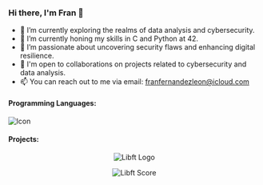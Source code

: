 ### Hi there, I'm Fran 👋

- 🔭 I’m currently exploring the realms of data analysis and cybersecurity.
- 🌱 I’m currently honing my skills in C and Python at 42.
- 👀 I’m passionate about uncovering security flaws and enhancing digital resilience.
- 💼 I'm open to collaborations on projects related to cybersecurity and data analysis.
- 📫 You can reach out to me via email: [franfernandezleon@icloud.com](mailto:franfernandezleon@icloud.com)

#### Programming Languages:

![Icon](https://camo.githubusercontent.com/eb0af45c02b821bd38dede2ff065de360a7368067dc2c0bf1f66975ff1799723/68747470733a2f2f747365332e6d6d2e62696e672e6e65742f74683f69643d4f49502e7276756a594b4e2d2d5654334b545a775633786748614861267069643d417069)



#### Projects:

<p align="center">
  <img src="https://gitlab.com/uploads/-/system/project/avatar/41481492/Libft.png" alt="Libft Logo">
</p>

<p align="center">
  <img src="https://img.shields.io/badge/Score-125%2F100-brightgreen" alt="Libft Score">
</p>










